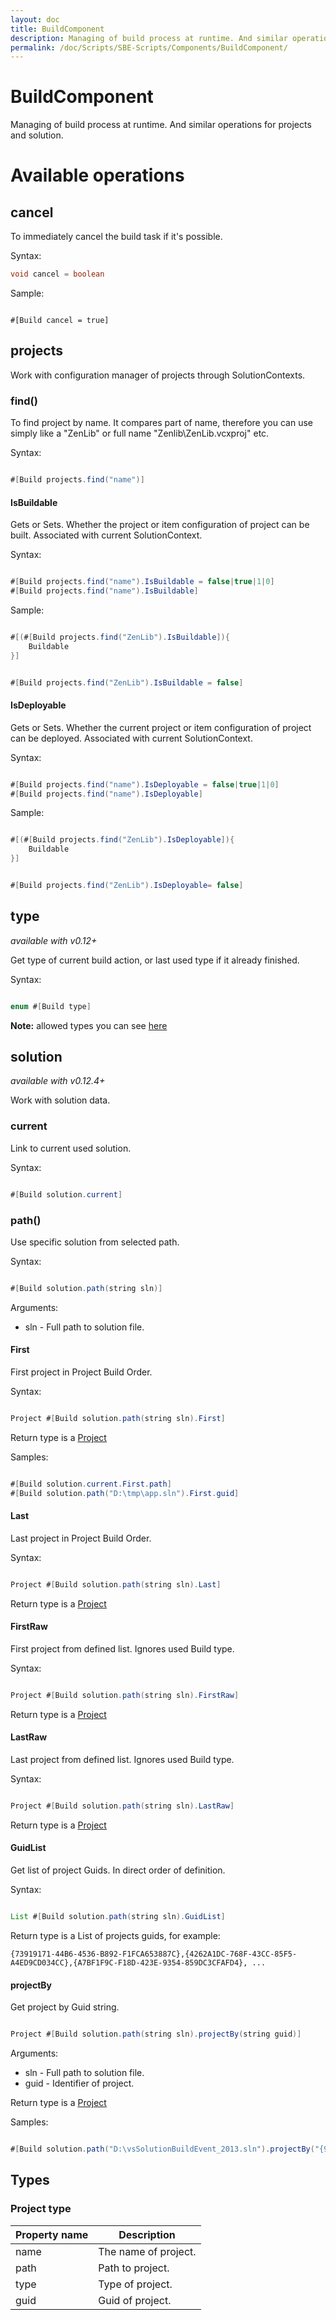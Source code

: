 ```yaml
---
layout: doc
title: BuildComponent
description: Managing of build process at runtime. And similar operations for projects and solution.
permalink: /doc/Scripts/SBE-Scripts/Components/BuildComponent/
---
```

# BuildComponent

Managing of build process at runtime. And similar operations for projects and solution.

# Available operations

## cancel

To immediately cancel the build task if it's possible.

Syntax:

```java
void cancel = boolean
```

Sample:

```minid 

#[Build cancel = true]
```

## projects

Work with configuration manager of projects through SolutionContexts.

### find()

To find project by name. It compares part of name, therefore you can use simply like a "ZenLib" or full name "Zenlib\ZenLib.vcxproj" etc.

Syntax:

```java 

#[Build projects.find("name")]
```

#### IsBuildable

Gets or Sets. Whether the project or item configuration of project can be built. Associated with current SolutionContext.

Syntax:

```java 

#[Build projects.find("name").IsBuildable = false|true|1|0]
#[Build projects.find("name").IsBuildable]
```

Sample:

```java 

#[(#[Build projects.find("ZenLib").IsBuildable]){
    Buildable
}]
```

```java 

#[Build projects.find("ZenLib").IsBuildable = false]
```


#### IsDeployable

Gets or Sets. Whether the current project or item configuration of project can be deployed. Associated with current SolutionContext.


Syntax:

```java 

#[Build projects.find("name").IsDeployable = false|true|1|0]
#[Build projects.find("name").IsDeployable]
```

Sample:

```java 

#[(#[Build projects.find("ZenLib").IsDeployable]){
    Buildable
}]
```

```java 

#[Build projects.find("ZenLib").IsDeployable= false]
```

## type

*available with v0.12+*

Get type of current build action, or last used type if it already finished.

Syntax:

```java 

enum #[Build type]
```

**Note:** allowed types you can see [here](https://github.com/3F/vsSolutionBuildEvent/blob/master/Bridge/BuildType.cs)

## solution

*available with v0.12.4+*

Work with solution data.

### current

Link to current used solution.

Syntax:

```java 

#[Build solution.current]
```

### path()

Use specific solution from selected path.

Syntax:

```java 

#[Build solution.path(string sln)]
```

Arguments:

* sln - Full path to solution file.

#### First

First project in Project Build Order.

Syntax:

```java 

Project #[Build solution.path(string sln).First]
```

Return type is a [Project](#project-type)

Samples:

```java 

#[Build solution.current.First.path]
#[Build solution.path("D:\tmp\app.sln").First.guid]
```

#### Last

Last project in Project Build Order.

Syntax:

```java 

Project #[Build solution.path(string sln).Last]
```

Return type is a [Project](#project-type)

<!-- -->

#### FirstRaw

First project from defined list. Ignores used Build type.

Syntax:

```java 

Project #[Build solution.path(string sln).FirstRaw]
```

Return type is a [Project](#project-type)

#### LastRaw

Last project from defined list. Ignores used Build type.

Syntax:

```java 

Project #[Build solution.path(string sln).LastRaw]
```

Return type is a [Project](#project-type)

#### GuidList

Get list of project Guids. In direct order of definition.

Syntax:

```java 

List #[Build solution.path(string sln).GuidList]
```

Return type is a List of projects guids, for example:

```
{73919171-44B6-4536-B892-F1FCA653887C},{4262A1DC-768F-43CC-85F5-A4ED9CD034CC},{A7BF1F9C-F18D-423E-9354-859DC3CFAFD4}, ...
```

#### projectBy

Get project by Guid string.

```java 

Project #[Build solution.path(string sln).projectBy(string guid)]
```

Arguments:

* sln - Full path to solution file.
* guid - Identifier of project.

Return type is a [Project](#project-type)

Samples:

```java

#[Build solution.path("D:\vsSolutionBuildEvent_2013.sln").projectBy("{97F0E2FF-42DB-4506-856D-8694DD99F827}").name]
```

<!-- -->

## Types

### Project type

Property name | Description
-----|---------------------
name | The name of project. 
path | Path to project.
type | Type of project.
guid | Guid of project.
